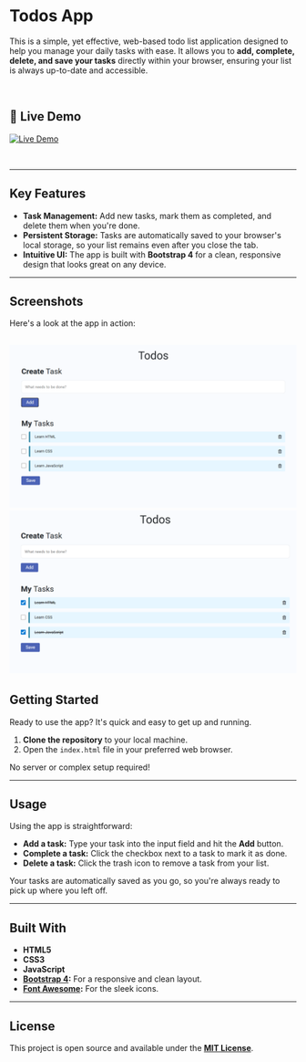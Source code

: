# Todos App

This is a simple, yet effective, web-based todo list application designed to help you manage your daily tasks with ease. It allows you to **add, complete, delete, and save your tasks** directly within your browser, ensuring your list is always up-to-date and accessible.

<br>

## 🚀 Live Demo

[![Live Demo](https://img.shields.io/badge/Live%20Demo-Visit%20App-blue.svg?style=for-the-badge&logo=github)](https://todosappp13.ccbp.tech/)

<br>

---

## Key Features

* **Task Management:** Add new tasks, mark them as completed, and delete them when you're done.
* **Persistent Storage:** Tasks are automatically saved to your browser's local storage, so your list remains even after you close the tab.
* **Intuitive UI:** The app is built with **Bootstrap 4** for a clean, responsive design that looks great on any device.

---

## Screenshots

Here's a look at the app in action:

![Screenshot of the Todos App's main page showing a list of tasks.](.\TodosAssets\Screenshot1.png)
![Screenshot of the Todos App's main page showing a list of completed tasks.](.\TodosAssets\Screenshot2.png)
---

## Getting Started

Ready to use the app? It's quick and easy to get up and running.

1.  **Clone the repository** to your local machine.
2.  Open the `index.html` file in your preferred web browser.

No server or complex setup required!

---

## Usage

Using the app is straightforward:

* **Add a task:** Type your task into the input field and hit the **Add** button.
* **Complete a task:** Click the checkbox next to a task to mark it as done.
* **Delete a task:** Click the trash icon to remove a task from your list.

Your tasks are automatically saved as you go, so you're always ready to pick up where you left off.

---

## Built With

* **HTML5**
* **CSS3**
* **JavaScript**
* **[Bootstrap 4](https://getbootstrap.com/):** For a responsive and clean layout.
* **[Font Awesome](https://fontawesome.com/):** For the sleek icons.

---

## License

This project is open source and available under the **[MIT License](https://opensource.org/licenses/MIT)**.
